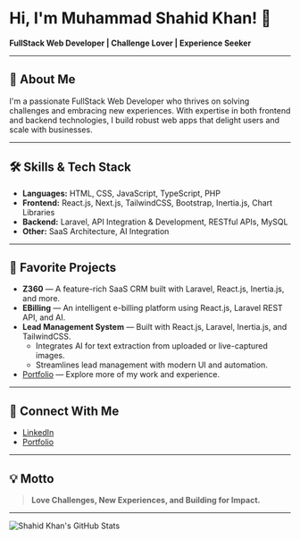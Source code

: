 # Hi, I'm Muhammad Shahid Khan! 👋

**FullStack Web Developer | Challenge Lover | Experience Seeker**

---

## 🚀 About Me

I'm a passionate FullStack Web Developer who thrives on solving challenges and embracing new experiences. With expertise in both frontend and backend technologies, I build robust web apps that delight users and scale with businesses.

---

## 🛠️ Skills & Tech Stack

- **Languages:** HTML, CSS, JavaScript, TypeScript, PHP
- **Frontend:** React.js, Next.js, TailwindCSS, Bootstrap, Inertia.js, Chart Libraries
- **Backend:** Laravel, API Integration & Development, RESTful APIs, MySQL
- **Other:** SaaS Architecture, AI Integration

---

## 🌟 Favorite Projects

- **Z360** — A feature-rich SaaS CRM built with Laravel, React.js, Inertia.js, and more.
- **EBilling** — An intelligent e-billing platform using React.js, Laravel REST API, and AI.
- **Lead Management System** — Built with React.js, Laravel, Inertia.js, and TailwindCSS.  
  - Integrates AI for text extraction from uploaded or live-captured images.
  - Streamlines lead management with modern UI and automation.
- [Portfolio](https://muhammad-shahidkhan-portfolio.vercel.app/) — Explore more of my work and experience.

---

## 🔗 Connect With Me

- [LinkedIn](https://www.linkedin.com/in/muhammad-shahid-khan-60652b267)
- [Portfolio](https://muhammad-shahidkhan-portfolio.vercel.app/)

---

## 💡 Motto

> **Love Challenges, New Experiences, and Building for Impact.**

---

![Shahid Khan's GitHub Stats](https://github-readme-stats.vercel.app/api?username=shahidkhan277&show_icons=true&theme=radical)
